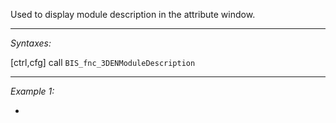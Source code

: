 Used to display module description in the attribute window.


---
*Syntaxes:*

[ctrl,cfg] call `BIS_fnc_3DENModuleDescription`

---
*Example 1:*

-